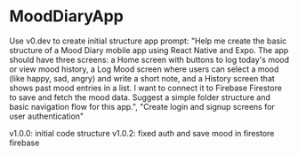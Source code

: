 # MoodDiaryApp
Use v0.dev to create initial structure app
prompt: "Help me create the basic structure of a Mood Diary mobile app using React Native and Expo. The app should have three screens: a Home screen with buttons to log today's mood or view mood history, a Log Mood screen where users can select a mood (like happy, sad, angry) and write a short note, and a History screen that shows past mood entries in a list. I want to connect it to Firebase Firestore to save and fetch the mood data. Suggest a simple folder structure and basic navigation flow for this app.", "Create login and signup screens for user authentication"

v1.0.0: initial code structure
v1.0.2: fixed auth and save mood in firestore firebase